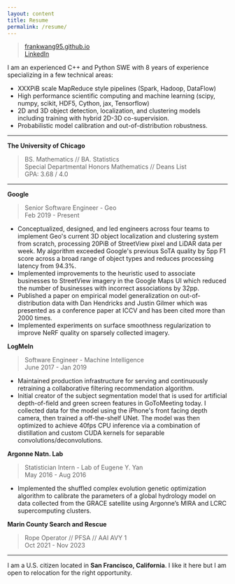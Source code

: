 ```yaml
---
layout: content
title: Resume
permalink: /resume/
---
```


> [frankwang95.github.io](https://frankwang95.github.io/)  
> [LinkedIn](https://www.linkedin.com/in/frank-wang-00706089/)

I am an experienced C++ and Python SWE with 8 years of experience specializing in a few technical areas:
* XXXPiB scale MapReduce style pipelines (Spark, Hadoop, DataFlow)
* High performance scientific computing and machine learning (scipy, numpy, scikit, HDF5, Cython, jax, Tensorflow)
* 2D and 3D object detection, localization, and clustering models including training with hybrid 2D-3D co-supervision.
* Probabilistic model calibration and out-of-distribution robustness.

_________________

**The University of Chicago**
> BS. Mathematics // BA. Statistics  
> Special Departmental Honors Mathematics // Deans List  
> GPA: 3.68 / 4.0

_________________

**Google**

> Senior Software Engineer - Geo  
> Feb 2019 - Present

* Conceptualized, designed, and led engineers across four teams to implement Geo's current 3D object localization and clustering system from scratch, processing 20PiB of StreetView pixel and LiDAR data per week. My algorithm exceeded Google's previous SoTA quality by 5pp F1 score across a broad range of object types and reduces processing latency from 94.3%.
* Implemented improvements to the heuristic used to associate businesses to StreetView imagery in the Google Maps UI which reduced the number of businesses with incorrect associations by 32pp.
* Published a paper on empirical model generalization on out-of-distribution data with Dan Hendricks and Justin Gilmer which was presented as a conference paper at ICCV and has been cited more than 2000 times.
* Implemented experiments on surface smoothness regularization to improve NeRF quality on sparsely collected imagery.

**LogMeIn**

> Software Engineer - Machine Intelligence  
> June 2017 - Jan 2019

* Maintained production infrastructure for serving and continuously retraining a collaborative filtering recommendation algorithm.
* Initial creator of the subject segmentation model that is used for artificial depth-of-field and green screen features in GoToMeeting today. I collected data for the model using the iPhone's front facing depth camera, then trained a off-the-shelf UNet. The model was then optimized to achieve 40fps CPU inference via a combination of distillation and custom CUDA kernels for separable convolutions/deconvolutions.

**Argonne Natn. Lab**

> Statistician Intern - Lab of Eugene Y. Yan  
> May 2016 - Aug 2016

* Implemented the shuffled complex evolution genetic optimization algorithm to calibrate the parameters of a global hydrology model on data collected from the GRACE satellite using Argonne’s MIRA and LCRC supercomputing clusters.

**Marin County Search and Rescue**

> Rope Operator // PFSA // AAI AVY 1  
> Oct 2021 - Nov 2023

_________________

I am a U.S. citizen located in **San Francisco, California**. I like it here but I am open to relocation for the right opportunity.
